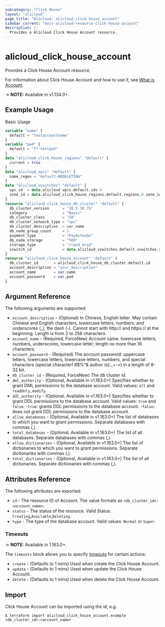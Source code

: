 ```yaml
---
subcategory: "Click House"
layout: "alicloud"
page_title: "Alicloud: alicloud_click_house_account"
sidebar_current: "docs-alicloud-resource-click-house-account"
description: |-
  Provides a Alicloud Click House Account resource.
---
```


# alicloud\_click\_house\_account

Provides a Click House Account resource.

For information about Click House Account and how to use it, see [What is Account](https://www.alibabacloud.com/product/clickhouse).

-> **NOTE:** Available in v1.134.0+.

## Example Usage

Basic Usage

```terraform
variable "name" {
  default = "testaccountname"
}
variable "pwd" {
  default = "Tf-testpwd"
}
data "alicloud_click_house_regions" "default" {
  current = true
}
data "alicloud_vpcs" "default" {
  name_regex = "default-NODELETING"
}
data "alicloud_vswitches" "default" {
  vpc_id  = data.alicloud_vpcs.default.ids.0
  zone_id = data.alicloud_click_house_regions.default.regions.0.zone_ids.0.zone_id
}
resource "alicloud_click_house_db_cluster" "default" {
  db_cluster_version      = "20.3.10.75"
  category                = "Basic"
  db_cluster_class        = "S8"
  db_cluster_network_type = "vpc"
  db_cluster_description  = var.name
  db_node_group_count     = 1
  payment_type            = "PayAsYouGo"
  db_node_storage         = "500"
  storage_type            = "cloud_essd"
  vswitch_id              = data.alicloud_vswitches.default.vswitches.0.id
}
resource "alicloud_click_house_account" "default" {
  db_cluster_id       = alicloud_click_house_db_cluster.default.id
  account_description = "your_description"
  account_name        = var.name
  account_password    = var.pwd
}
```

## Argument Reference

The following arguments are supported:

* `account_description` - (Optional) In Chinese, English letter. May contain Chinese and English characters, lowercase letters, numbers, and underscores (_), the dash (-). Cannot start with http:// and https:// at the beginning. Length is from 2 to 256 characters.
* `account_name` - (Required, ForceNew) Account name: lowercase letters, numbers, underscores, lowercase letter; length no more than 16 characters.
* `account_password` - (Required) The account password: uppercase letters, lowercase letters, lowercase letters, numbers, and special characters (special character! #$%^& author (s):_+-=) in a length of 8-32 bit.
* `db_cluster_id` - (Required, ForceNew) The db cluster id.
* `dml_authority` - (Optional, Available in v1.163.0+) Specifies whether to grant DML permissions to the database account. Valid values: `all` and `readOnly,modify`.
* `ddl_authority` - (Optional, Available in v1.163.0+) Specifies whether to grant DDL permissions to the database account. Valid values: `true` and `false`.
  -`true`: grants DDL permissions to the database account.
  -`false`: does not grant DDL permissions to the database account.
* `allow_databases` - (Optional, Available in v1.163.0+) The list of databases to which you want to grant permissions. Separate databases with commas (,).
* `total_databases` - (Optional, Available in v1.163.0+) The list of all databases. Separate databases with commas (,).
* `allow_dictionaries` - (Optional, Available in v1.163.0+) The list of dictionaries to which you want to grant permissions. Separate dictionaries with commas (,).
* `total_dictionaries` - (Optional, Available in v1.163.0+) The list of all dictionaries. Separate dictionaries with commas (,).


## Attributes Reference

The following attributes are exported:

* `id` - The resource ID of Account. The value formats as `<db_cluster_id>:<account_name>`.
* `status` - The status of the resource. Valid Status: `Creating`,`Available`,`Deleting`.
* `type` - The type of the database account. Valid values: `Normal` or `Super`.

### Timeouts

-> **NOTE:** Available in 1.163.0+.

The `timeouts` block allows you to specify [timeouts](https://www.terraform.io/docs/configuration-0-11/resources.html#timeouts) for certain actions:

* `create` - (Defaults to 1 mins) Used when create the Click House Account.
* `update` - (Defaults to 1 mins) Used when update the Click House Account.
* `delete` - (Defaults to 1 mins) Used when delete the Click House Account.

## Import

Click House Account can be imported using the id, e.g.

```
$ terraform import alicloud_click_house_account.example <db_cluster_id>:<account_name>
```

